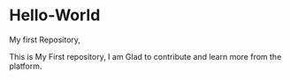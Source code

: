 # Hello-World

My first Repository, 

This is My First repository, I am Glad to contribute and learn more from the platform. 
